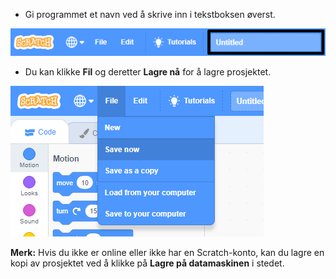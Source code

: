 + Gi programmet et navn ved å skrive inn i tekstboksen øverst.

![Scratch-prosjektnavn tekstboks](images/name-annotated.png)

+ Du kan klikke **Fil** og deretter **Lagre nå** for å lagre prosjektet.

![skjermbilde](images/save.png)

**Merk:** Hvis du ikke er online eller ikke har en Scratch-konto, kan du lagre en kopi av prosjektet ved å klikke på **Lagre på datamaskinen** i stedet.
